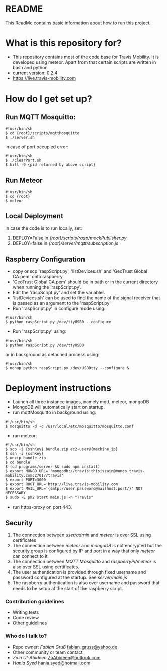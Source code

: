 # README #

This ReadMe contains basic information about how to run this project.

# What is this repository for? #

* This repository contains most of the code base for Travis Mobility. It is developed using meteor. Apart from that certain scripts are written in bash and python
* current version: 0.2.4
* https://live.travis-mobility.com

# How do I get set up? #

## Run MQTT Mosquitto: ##
```
#!usr/bin/sh
$ cd {root}/scripts/mqttMosquitto
$ ./server.sh
```
in case of port occupied error:
```
#!usr/bin/sh
$ ./clearPort.sh
$ kill -9 {pid returned by above script}
```

## Run Meteor ##
```
#!usr/bin/sh
$ cd {root}
$ meteor
```

## Local Deployment ##
In case the code is to run locally, set:
1. DEPLOY=False in *{root}/scripts/rasp/mockPublisher.py*
2. DEPLOY=false in *{root}/server/mqtt/subscription.js*

## Raspberry Configuration ##
* copy or scp 'raspScript.py', 'listDevices.sh' and 'GeoTrust Global CA.pem' onto raspberry
* 'GeoTrust Global CA.pem' should be in path or in the current directory when running the 'raspScript.py'.
* Edit the 'raspScript.py' and set the variables
* 'listDevices.sh' can be used to find the name of the signal receiver that is passed as an argument to the 'raspScript.py'
* Run 'raspScript.py' in configure mode using:
```
#!usr/bin/sh
$ python raspScript.py /dev/ttyUSB0 --configure
```
* Run 'raspScript.py' using:
```
#!usr/bin/sh
$ python raspScript.py /dev/ttyUSB0
```
or in background as detached process using:
```
#!usr/bin/sh
$ nohup python raspScript.py /dev/USB0tty --configure &
```

# Deployment instructions #
* Launch all three instance images, namely mqtt, meteor, mongoDB
* MongoDB will automatically start on startup.
* run mqttMosquitto in background using:
```
#!/usr/bin/sh
$ mosquitto -d -c /usr/local/etc/mosquitto/mosquitto.conf
```
* run meteor:
```
#!/usr/bin/sh
$ scp -i {sshKey} bundle.zip ec2-user@{machine_ip}
$ ssh -i {sshKey}
$ unzip bundle.zip
$ cd bundle
$ (cd programs/server && sudo npm install)
$ export MONGO_URL=''mongodb://travis:thisiszain@mongo.travis-mobility.com:27017/travis'
$ export PORT=3000
$ export ROOT_URL='http://live.travis-mobility.com'
$ export MAIL_URL='{smtp://user:password@mailhost:port/}' NOT NECESSARY
$ sudo -E pm2 start main.js -n "Travis"
```
* run https-proxy on port 443.

## Security ##
1. The connection between *user/admin* and *meteor* is over SSL using certificates
2. The connection between *meteor* and *mongoDB* is not encrypted but the security group is configured by IP and port in a way that only *meteor* can connect to it.
3. The connection between *MQTT Mosquitto* and *raspberryPi/meteor* is also over SSL using certificates.
4. The user authentication is provided through fixed username and password configured at the startup. See *server/main.js*
5. The raspberry authentication is also over username and password that needs to be setup at the start of the raspberry script.

### Contribution guidelines ###

* Writing tests
* Code review
* Other guidelines

### Who do I talk to? ###

* Repo owner: *Fabian Gruß* fabian_gruss@yahoo.de
* Other community or team contact
* *Zain Ul-Abideen* ZuAbideen@outlook.com
* *Hania Syed* hania.syed@hotmail.com